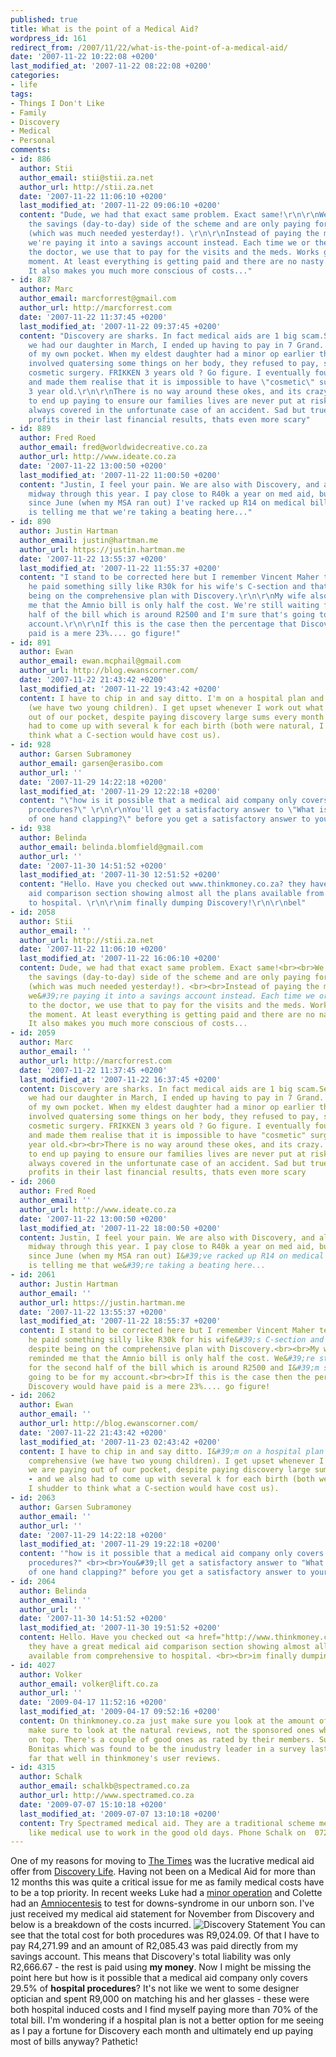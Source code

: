 ```yaml
---
published: true
title: What is the point of a Medical Aid?
wordpress_id: 161
redirect_from: /2007/11/22/what-is-the-point-of-a-medical-aid/
date: '2007-11-22 10:22:08 +0200'
last_modified_at: '2007-11-22 08:22:08 +0200'
categories:
- life
tags:
- Things I Don't Like
- Family
- Discovery
- Medical
- Personal
comments:
- id: 886
  author: Stii
  author_email: stii@stii.za.net
  author_url: http://stii.za.net
  date: '2007-11-22 11:06:10 +0200'
  last_modified_at: '2007-11-22 09:06:10 +0200'
  content: "Dude, we had that exact same problem. Exact same!\r\n\r\nWe now cancelled
    the savings (day-to-day) side of the scheme and are only paying for hospitalization
    (which was much needed yesterday!). \r\n\r\nInstead of paying the medical aid,
    we're paying it into a savings account instead. Each time we or the kids go to
    the doctor, we use that to pay for the visits and the meds. Works grand at the
    moment. At least everything is getting paid and there are no nasty surprises.
    It also makes you much more conscious of costs..."
- id: 887
  author: Marc
  author_email: marcforrest@gmail.com
  author_url: http://marcforrest.com
  date: '2007-11-22 11:37:45 +0200'
  last_modified_at: '2007-11-22 09:37:45 +0200'
  content: "Discovery are sharks. In fact medical aids are 1 big scam.Seriously. \r\n\r\nWhen
    we had our daughter in March, I ended up having to pay in 7 Grand. SEVEN. Out
    of my own pocket. When my eldest daughter had a minor op earlier this year, which
    involved quatersing some things on her body, they refused to pay, saying it was
    cosmetic surgery. FRIKKEN 3 years old ? Go figure. I eventually fought with them,
    and made them realise that it is impossible to have \"cosmetic\" surgery on a
    3 year old.\r\n\r\nThere is no way around these okes, and its crazy. We just have
    to end up paying to ensure our families lives are never put at risk, and we are
    always covered in the unfortunate case of an accident. Sad but true. Look at discoveries
    profits in their last financial results, thats even more scary"
- id: 889
  author: Fred Roed
  author_email: fred@worldwidecreative.co.za
  author_url: http://www.ideate.co.za
  date: '2007-11-22 13:00:50 +0200'
  last_modified_at: '2007-11-22 11:00:50 +0200'
  content: "Justin, I feel your pain. We are also with Discovery, and also had a child
    midway through this year. I pay close to R40k a year on med aid, but even so,
    since June (when my MSA ran out) I've racked up R14 on medical bills. \r\n\r\nSomething
    is telling me that we're taking a beating here..."
- id: 890
  author: Justin Hartman
  author_email: justin@hartman.me
  author_url: https://justin.hartman.me
  date: '2007-11-22 13:55:37 +0200'
  last_modified_at: '2007-11-22 11:55:37 +0200'
  content: "I stand to be corrected here but I remember Vincent Maher telling me that
    he paid something silly like R30k for his wife's C-section and that's despite
    being on the comprehensive plan with Discovery.\r\n\r\nMy wife also just reminded
    me that the Amnio bill is only half the cost. We're still waiting for the second
    half of the bill which is around R2500 and I'm sure that's going to be for my
    account.\r\n\r\nIf this is the case then the percentage that Discovery would have
    paid is a mere 23%.... go figure!"
- id: 891
  author: Ewan
  author_email: ewan.mcphail@gmail.com
  author_url: http://blog.ewanscorner.com/
  date: '2007-11-22 21:43:42 +0200'
  last_modified_at: '2007-11-22 19:43:42 +0200'
  content: I have to chip in and say ditto. I'm on a hospital plan and my wife comprehensive
    (we have two young children). I get upset whenever I work out what we are paying
    out of our pocket, despite paying discovery large sums every month - and we also
    had to come up with several k for each birth (both were natural, I shudder to
    think what a C-section would have cost us).
- id: 928
  author: Garsen Subramoney
  author_email: garsen@erasibo.com
  author_url: ''
  date: '2007-11-29 14:22:18 +0200'
  last_modified_at: '2007-11-29 12:22:18 +0200'
  content: "\"how is it possible that a medical aid company only covers 29.5% of hospital
    procedures?\" \r\n\r\nYou'll get a satisfactory answer to \"What is the sound
    of one hand clapping?\" before you get a satisfactory answer to your question."
- id: 938
  author: Belinda
  author_email: belinda.blomfield@gmail.com
  author_url: ''
  date: '2007-11-30 14:51:52 +0200'
  last_modified_at: '2007-11-30 12:51:52 +0200'
  content: "Hello. Have you checked out www.thinkmoney.co.za? they have a great medical
    aid comparison section showing almost all the plans available from comprehensive
    to hospital. \r\n\r\nim finally dumping Discovery!\r\n\r\nbel"
- id: 2058
  author: Stii
  author_email: ''
  author_url: http://stii.za.net
  date: '2007-11-22 11:06:10 +0200'
  last_modified_at: '2007-11-22 16:06:10 +0200'
  content: Dude, we had that exact same problem. Exact same!<br><br>We now cancelled
    the savings (day-to-day) side of the scheme and are only paying for hospitalization
    (which was much needed yesterday!). <br><br>Instead of paying the medical aid,
    we&#39;re paying it into a savings account instead. Each time we or the kids go
    to the doctor, we use that to pay for the visits and the meds. Works grand at
    the moment. At least everything is getting paid and there are no nasty surprises.
    It also makes you much more conscious of costs...
- id: 2059
  author: Marc
  author_email: ''
  author_url: http://marcforrest.com
  date: '2007-11-22 11:37:45 +0200'
  last_modified_at: '2007-11-22 16:37:45 +0200'
  content: Discovery are sharks. In fact medical aids are 1 big scam.Seriously. <br><br>When
    we had our daughter in March, I ended up having to pay in 7 Grand. SEVEN. Out
    of my own pocket. When my eldest daughter had a minor op earlier this year, which
    involved quatersing some things on her body, they refused to pay, saying it was
    cosmetic surgery. FRIKKEN 3 years old ? Go figure. I eventually fought with them,
    and made them realise that it is impossible to have "cosmetic" surgery on a 3
    year old.<br><br>There is no way around these okes, and its crazy. We just have
    to end up paying to ensure our families lives are never put at risk, and we are
    always covered in the unfortunate case of an accident. Sad but true. Look at discoveries
    profits in their last financial results, thats even more scary
- id: 2060
  author: Fred Roed
  author_email: ''
  author_url: http://www.ideate.co.za
  date: '2007-11-22 13:00:50 +0200'
  last_modified_at: '2007-11-22 18:00:50 +0200'
  content: Justin, I feel your pain. We are also with Discovery, and also had a child
    midway through this year. I pay close to R40k a year on med aid, but even so,
    since June (when my MSA ran out) I&#39;ve racked up R14 on medical bills. <br><br>Something
    is telling me that we&#39;re taking a beating here...
- id: 2061
  author: Justin Hartman
  author_email: ''
  author_url: https://justin.hartman.me
  date: '2007-11-22 13:55:37 +0200'
  last_modified_at: '2007-11-22 18:55:37 +0200'
  content: I stand to be corrected here but I remember Vincent Maher telling me that
    he paid something silly like R30k for his wife&#39;s C-section and that&#39;s
    despite being on the comprehensive plan with Discovery.<br><br>My wife also just
    reminded me that the Amnio bill is only half the cost. We&#39;re still waiting
    for the second half of the bill which is around R2500 and I&#39;m sure that&#39;s
    going to be for my account.<br><br>If this is the case then the percentage that
    Discovery would have paid is a mere 23%.... go figure!
- id: 2062
  author: Ewan
  author_email: ''
  author_url: http://blog.ewanscorner.com/
  date: '2007-11-22 21:43:42 +0200'
  last_modified_at: '2007-11-23 02:43:42 +0200'
  content: I have to chip in and say ditto. I&#39;m on a hospital plan and my wife
    comprehensive (we have two young children). I get upset whenever I work out what
    we are paying out of our pocket, despite paying discovery large sums every month
    - and we also had to come up with several k for each birth (both were natural,
    I shudder to think what a C-section would have cost us).
- id: 2063
  author: Garsen Subramoney
  author_email: ''
  author_url: ''
  date: '2007-11-29 14:22:18 +0200'
  last_modified_at: '2007-11-29 19:22:18 +0200'
  content: '"how is it possible that a medical aid company only covers 29.5% of hospital
    procedures?" <br><br>You&#39;ll get a satisfactory answer to "What is the sound
    of one hand clapping?" before you get a satisfactory answer to your question.'
- id: 2064
  author: Belinda
  author_email: ''
  author_url: ''
  date: '2007-11-30 14:51:52 +0200'
  last_modified_at: '2007-11-30 19:51:52 +0200'
  content: Hello. Have you checked out <a href="http://www.thinkmoney.co.za?">www.thinkmoney.co.za?</a>
    they have a great medical aid comparison section showing almost all the plans
    available from comprehensive to hospital. <br><br>im finally dumping Discovery!<br><br>bel
- id: 4027
  author: Volker
  author_email: volker@lift.co.za
  author_url: ''
  date: '2009-04-17 11:52:16 +0200'
  last_modified_at: '2009-04-17 09:52:16 +0200'
  content: On thinkmoney.co.za just make sure you look at the amount of reviews and
    make sure to look at the natural reviews, not the sponsored ones which come up
    on top. There's a couple of good ones as rated by their members. Surprisingly,
    Bonitas which was found to be the inudustry leader in a survey last year, doesn't
    far that well in thinkmoney's user reviews.
- id: 4315
  author: Schalk
  author_email: schalkb@spectramed.co.za
  author_url: http://www.spectramed.co.za
  date: '2009-07-07 15:10:18 +0200'
  last_modified_at: '2009-07-07 13:10:18 +0200'
  content: Try Spectramed medical aid. They are a traditional scheme meaning no savings
    like medical use to work in the good old days. Phone Schalk on  072 128 0306
---
```

One of my reasons for moving to <a href="http://www.thetimes.co.za">The Times</a> was the lucrative medical aid offer from <a href="http://www.discovery.co.za">Discovery Life</a>. Having not been on a Medical Aid for more than 12 months this was quite a critical issue for me as family medical costs have to be a top priority.
In recent weeks Luke had a <a href="/2007/10/24/making-a-grown-man-cry/">minor operation</a> and Colette had an <a href="http://en.wikipedia.org/wiki/Amnio">Amniocentesis</a> to test for downs-syndrome in our unborn son.
I've just received my medical aid statement for November from Discovery and below is a breakdown of the costs incurred.
<img src='/assets/images/uploads/2007/11/discovery_statement1.png' alt='Discovery Statement' />
You can see that the total cost for both procedures was R9,024.09. Of that I have to pay R4,271.99 and an amount of R2,085.43 was paid directly from my savings account. This means that Discovery's total liability was only R2,666.67 - the rest is paid using <strong>my money</strong>.
Now I might be missing the point here but how is it possible that a medical aid company only covers 29.5% of <strong>hospital procedures</strong>? It's not like we went to some designer optician and spent R9,000 on matching his and her glasses - these were both hospital induced costs and I find myself paying more than 70% of the total bill.
I'm wondering if a hospital plan is not a better option for me seeing as I pay a fortune for Discovery each month and ultimately end up paying most of bills anyway?
Pathetic!
